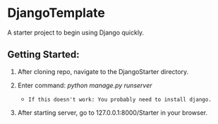 # DjangoTemplate
A starter project to begin using Django quickly.



## Getting Started:


1. After cloning repo, navigate to the DjangoStarter directory.

2. Enter command: *python manage.py runserver*
      -     If this doesn't work: You probably need to install django.
  
3. After starting server, go to 127.0.0.1:8000/Starter in your browser.
